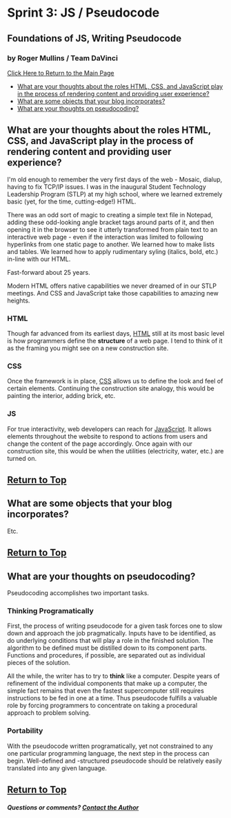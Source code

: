 # Sprint 3: JS / Pseudocode
## Foundations of JS, Writing Pseudocode
### by Roger Mullins / Team DaVinci

[Click Here to Return to the Main Page](blog.md)

- [What are your thoughts about the roles HTML, CSS, and JavaScript play in the process of rendering content and providing user experience?](#what-are-your-thoughts-about-the-roles-html-css-and-javascript-play-in-the-process-of-rendering-content-and-providing-user-experience)
- [What are some objects that your blog incorporates?](#what-are-some-objects-that-your-blog-incorporates)
- [What are your thoughts on pseudocoding?](#what-are-your-thoughts-on-pseudocoding)

## What are your thoughts about the roles HTML, CSS, and JavaScript play in the process of rendering content and providing user experience?

I'm old enough to remember the very first days of the web - Mosaic, dialup, having to fix TCP/IP issues. I was in the inaugural Student Technology Leadership Program (STLP) at my high school, where we learned extremely basic (yet, for the time, cutting-edge!) HTML.

There was an odd sort of magic to creating a simple text file in Notepad, adding these odd-looking angle bracket tags around parts of it, and then opening it in the browser to see it utterly transformed from plain text to an interactive web page - even if the interaction was limited to following hyperlinks from one static page to another. We learned how to make lists and tables. We learned how to apply rudimentary syling (italics, bold, etc.) in-line with our HTML.

Fast-forward about 25 years.

Modern HTML offers native capabilities we never dreamed of in our STLP meetings. And CSS and JavaScript take those capabilities to amazing new heights.

### HTML
Though far advanced from its earliest days, [HTML](https://www.w3schools.com/html/) still at its most basic level is how programmers define the **structure** of a web page. I tend to think of it as the framing you might see on a new construction site.

### CSS
Once the framework is in place, [CSS](https://www.w3schools.com/css/) allows us to define the look and feel of certain elements. Continuing the construction site analogy, this would be painting the interior, adding brick, etc.

### JS
For true interactivity, web developers can reach for [JavaScript](https://www.w3schools.com/js/). It allows elements throughout the website to respond to actions from users and change the content of the page accordingly. Once again with our construction site, this would be when the utilities (electricity, water, etc.) are turned on.


[Return to Top](#by-roger-mullins--team-davinci)
---

## What are some objects that your blog incorporates?

Etc. 

[Return to Top](#by-roger-mullins--team-davinci)
---

## What are your thoughts on pseudocoding?

Pseudocoding accomplishes two important tasks.

### Thinking Programatically

First, the process of writing pseudocode for a given task forces one to slow down and approach the job pragmatically. Inputs have to be identified, as do underlying conditions that will play a role in the finished solution. The algorithm to be defined must be distilled down to its component parts. Functions and procedures, if possible, are separated out as individual pieces of the solution.

All the while, the writer has to try to **think** like a computer. Despite years of refinement of the individual components that make up a computer, the simple fact remains that even the fastest supercomputer still requires instructions to be fed in one at a time. Thus pseudocode fulfills a valuable role by forcing programmers to concentrate on taking a procedural approach to problem solving.

### Portability

With the pseudocode written programatically, yet not constrained to any one particular programming language, the next step in the process can begin. Well-defined and -structured pseudocode should be relatively easily translated into any given language.


[Return to Top](#by-roger-mullins--team-davinci)
---

##### Questions or comments? [Contact the Author](mailto:rogermullins.mba@gmail.com)